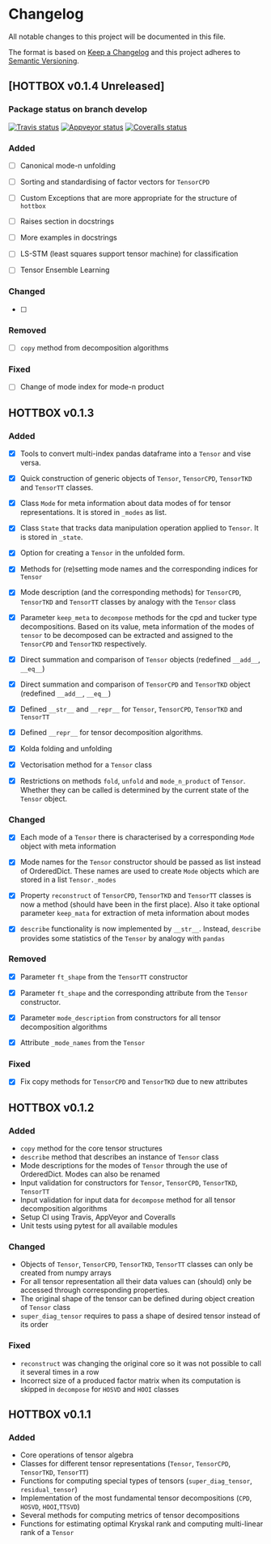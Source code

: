 # Changelog
All notable changes to this project will be documented in this file.

The format is based on [Keep a Changelog](http://keepachangelog.com/en/1.0.0/)
and this project adheres to [Semantic Versioning](http://semver.org/spec/v2.0.0.html).

## [HOTTBOX v0.1.4 Unreleased]

### Package status on branch develop
[![Travis status](https://img.shields.io/travis/hottbox/hottbox/develop.svg?label=TravisCI)](https://travis-ci.org/hottbox/hottbox/)
[![Appveyor status](https://ci.appveyor.com/api/projects/status/2ct6ku31v351s3d3/branch/develop?svg=true)](https://ci.appveyor.com/project/IlyaKisil/hottbox-6jq6a/branch/develop)
[![Coveralls status](https://coveralls.io/repos/github/hottbox/hottbox/badge.svg?branch=develop)](https://coveralls.io/github/hottbox/hottbox?branch=develop)

### Added
- [ ] Canonical mode-n unfolding
- [ ] Sorting and standardising of factor vectors for `TensorCPD`
- [ ] Custom Exceptions that are more appropriate for the structure of `hottbox`
- [ ] Raises section in docstrings
- [ ] More examples in docstrings
- [ ] LS-STM (least squares support tensor machine) for classification
- [ ] Tensor Ensemble Learning


### Changed
- [ ]


### Removed
- [ ] ``copy`` method from decomposition algorithms


### Fixed
- [ ] Change of mode index for mode-n product




## HOTTBOX v0.1.3

### Added

- [x] Tools to convert multi-index pandas dataframe into a `Tensor` and vise versa.
- [x] Quick construction of generic objects of `Tensor`, `TensorCPD`, `TensorTKD` and `TensorTT` classes.
- [x] Class `Mode` for meta information about data modes of for tensor representations.
      It is stored in `_modes` as list.
- [x] Class `State` that tracks data manipulation operation applied to `Tensor`.
      It is stored in `_state`.      
- [x] Option for creating a `Tensor` in the unfolded form.
- [x] Methods for (re)setting mode names and the corresponding indices for `Tensor`
- [x] Mode description (and the corresponding methods) for `TensorCPD`, `TensorTKD` and `TensorTT` classes 
      by analogy with the `Tensor` class
- [x] Parameter `keep_meta` to `decompose` methods for the cpd and tucker type decompositions.
      Based on its value, meta information of the modes of `tensor` to be decomposed can be extracted
      and assigned to the `TensorCPD` and `TensorTKD` respectively.
- [x] Direct summation and comparison of `Tensor` objects (redefined `__add__`, `__eq__`)
- [x] Direct summation and comparison of `TensorCPD` and `TensorTKD` object (redefined `__add__`, `__eq__`)      
- [x] Defined `__str__` and `__repr__` for  `Tensor`, `TensorCPD`, `TensorTKD` and `TensorTT`
- [x] Defined `__repr__` for tensor decomposition algorithms.
- [x] Kolda folding and unfolding
- [x] Vectorisation method for a `Tensor` class
- [x] Restrictions on methods `fold`, `unfold` and `mode_n_product` of `Tensor`.
      Whether they can be called is determined by the current state of the `Tensor` object.


### Changed

- [x] Each mode of a `Tensor` there is characterised by a corresponding `Mode` object with meta information
- [x] Mode names for the `Tensor` constructor should be passed as list instead of OrderedDict.
      These names are used to create `Mode` objects which are stored in a  list `Tensor._modes`
- [x] Property `reconstruct` of `TensorCPD`, `TensorTKD` and `TensorTT` classes is now a method 
      (should have been in the first place). Also it take optional parameter `keep_mata` for extraction
      of meta information about modes
- [x] `describe` functionality is now implemented by `__str__`. Instead, `describe` provides some
      statistics of the `Tensor` by analogy with `pandas`
       

### Removed

- [x] Parameter `ft_shape` from the `TensorTT` constructor
- [x] Parameter `ft_shape` and the corresponding attribute from the `Tensor` constructor.
- [x] Parameter `mode_description` from constructors for all tensor decomposition algorithms
- [x] Attribute `_mode_names` from the `Tensor`


### Fixed

- [x] Fix copy methods for `TensorCPD` and `TensorTKD` due to new attributes



## HOTTBOX v0.1.2

### Added

- `copy` method for the core tensor structures
- `describe` method that describes an instance of `Tensor` class
- Mode descriptions for the modes of `Tensor` through the use of OrderedDict.
 Modes can also be renamed
- Input validation for constructors for `Tensor`, `TensorCPD`, `TensorTKD`, `TensorTT`
- Input validation for input data for `decompose` method for all tensor decomposition algorithms
- Setup CI using Travis, AppVeyor and Coveralls
- Unit tests using pytest for all available modules


### Changed

- Objects of `Tensor`, `TensorCPD`, `TensorTKD`, `TensorTT` classes can only be created from numpy arrays
- For all tensor representation all their data values can (should) only be accessed through corresponding properties.
- The original shape of the tensor can be defined during object creation of `Tensor` class
- `super_diag_tensor` requires to pass a shape of desired tensor instead of its order


### Fixed

- `reconstruct` was changing the original core so it was not possible to call it several times in a row
- Incorrect size of a produced factor matrix when its computation is skipped in `decompose` for `HOSVD` and `HOOI` classes 



## HOTTBOX v0.1.1

### Added

- Core operations of tensor algebra
- Classes for different tensor representations (`Tensor`, `TensorCPD`, `TensorTKD`, `TensorTT`)
- Functions for computing special types of tensors (`super_diag_tensor`, `residual_tensor`)
- Implementation of the most fundamental tensor decompositions (`CPD`, `HOSVD`, `HOOI`,`TTSVD`)
- Several methods for computing metrics of tensor decompositions
- Functions for estimating optimal Kryskal rank and computing multi-linear rank of a `Tensor`
